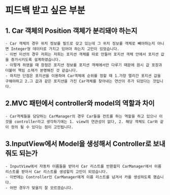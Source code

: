 # 피드백 받고 싶은 부분

## 1. Car 객체의 Position 객체가 분리돼야 하는지
    - Car 객체의 경우 위치 정보를 필드로 갖고 있는데 그 위치 정보를 객체로 빼야하는지 아니면 Integer형 데이터로 가지고 있어야 하는지 고민이 있었습니다.
    - 이번 미션의 경우 저희는 저희는 포지션 객체를 따로 만들어 포지션 객체 안에서 포지션 값을 증가시키도록 설계하였습니다.
    - 이렇게 하였을 때 장점은 포지션 정보를 포지션 객체에서만 다루기 때문에 원시 값 포장과 더불어 책임 소재가 분명해진 것 같습니다.
    - 하지만 단점은 포지션을 이용하여 Car객체에 순위를 정할 때 1.가장 멀리간 포지션 값을 구해야하고 2.그 값과 같은 포지션을 가진 Car객체를 찾아내는 연산이 추가 되었다는 것입니다.

## 2.MVC 패턴에서 controller와 model의 역할과 차이
    - Car객체들을 담당하는 CarManager의 경우 Car들을 컨트롤 하는 역할을 하고 있으나 이것을 controller라고 생각하기에는 1. view의 연관성이 없다, 2. 해당 객체도 Car와 같이 정의 될 수 있다는 점이 고민됩니다.

## 3.InputView에서 Model을 생성해서 Controller로 보내줘도 되는가
    - InputView에서 자동차 이름들을 받아서 Car 리스트를 반환할지 CarManager에서 이름 리스트를 받아서 Car 리스트를 생성할지 고민이 되었습니다.
    - 이번에는 Controller인 CarManager에게 이름 리스트를 넘겨서 카를 생성하도록 했습니다.
    - 어떤 경우가 맞을지 잘 모르겠습니다.